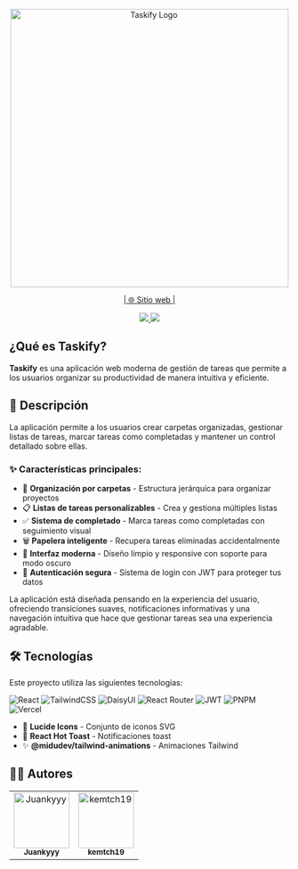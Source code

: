 <p align="center">
<picture>
  <source media="(prefers-color-scheme: dark)" srcset="./public/taskify-dark.png">
  <source media="(prefers-color-scheme: light)" srcset="./public/taskify-light.png">
  <img width=500 alt="Taskify Logo">
</picture>
</p>

<p align="center">
  <a href="https://taskifyyy.vercel.app/auth"> | 🌐 Sitio web |</a>
</p>

<p align="center">
  <a href="https://github.com/Juankyyy/taskify-frontend/commits/main/">
    <img src="https://img.shields.io/github/last-commit/Juankyyy/taskify-frontend?label=Last%20Commit&color=FFFF00">
  </a>
  <a href="https://github.com/Juankyyy/taskify-frontend/commits/main/">
    <img src="https://img.shields.io/github/commit-activity/t/juankyyy/taskify-frontend?label=All%20time%20commits&color=FFFF00">
  </a>
</p>

## ¿Qué es Taskify?

**Taskify** es una aplicación web moderna de gestión de tareas que permite a los usuarios organizar su productividad de manera intuitiva y eficiente.

## 📝 Descripción

La aplicación permite a los usuarios crear carpetas organizadas, gestionar listas de tareas, marcar tareas como completadas y mantener un control detallado sobre ellas.

### ✨ Características principales:

- 📁 **Organización por carpetas** - Estructura jerárquica para organizar proyectos
- 📋 **Listas de tareas personalizables** - Crea y gestiona múltiples listas
- ✅ **Sistema de completado** - Marca tareas como completadas con seguimiento visual
- 🗑️ **Papelera inteligente** - Recupera tareas eliminadas accidentalmente
- 🎨 **Interfaz moderna** - Diseño limpio y responsive con soporte para modo oscuro
- 🔐 **Autenticación segura** - Sistema de login con JWT para proteger tus datos

La aplicación está diseñada pensando en la experiencia del usuario, ofreciendo transiciones suaves, notificaciones informativas y una navegación intuitiva que hace que gestionar tareas sea una experiencia agradable.

## 🛠️ Tecnologías

Este proyecto utiliza las siguientes tecnologías:

![React](https://img.shields.io/badge/React-20232A?style=for-the-badge&logo=react&logoColor=61DAFB)
![TailwindCSS](https://img.shields.io/badge/tailwindcss-%2338B2AC.svg?style=for-the-badge&logo=tailwind-css&logoColor=white)
![DaisyUI](https://img.shields.io/badge/daisyui-5A0EF8?style=for-the-badge&logo=daisyui&logoColor=white)
![React Router](https://img.shields.io/badge/React_Router-CA4245?style=for-the-badge&logo=react-router&logoColor=white)
![JWT](https://img.shields.io/badge/JWT-black?style=for-the-badge&logo=JSON%20web%20tokens)
![PNPM](https://img.shields.io/badge/pnpm-%234a4a4a.svg?style=for-the-badge&logo=pnpm&logoColor=f69220)
![Vercel](https://img.shields.io/badge/vercel-%23000000.svg?style=for-the-badge&logo=vercel&logoColor=white)

- 🔣 **Lucide Icons** - Conjunto de iconos SVG
- 🍞 **React Hot Toast** - Notificaciones toast
- ✨ **@midudev/tailwind-animations** - Animaciones Tailwind

## 👨‍💻 Autores

<table>
  <tr>
    <td align="center">
      <a href="https://github.com/Juankyyy">
        <img src="https://avatars.githubusercontent.com/u/103221572?v=4" width="100px;" alt="Juankyyy"/>
        <br />
        <sub><b>Juankyyy</b></sub>
      </a>
    </td>
    <td align="center">
      <a href="https://github.com/kemtch19">
        <img src="https://avatars.githubusercontent.com/u/92267985?v=4" width="100px;" alt="kemtch19"/>
        <br />
        <sub><b>kemtch19</b></sub>
      </a>
    </td>
  </tr>
</table>
